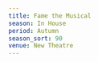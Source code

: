 ```yaml
---
title: Fame the Musical
season: In House
period: Autumn
season_sort: 90
venue: New Theatre
---
```



